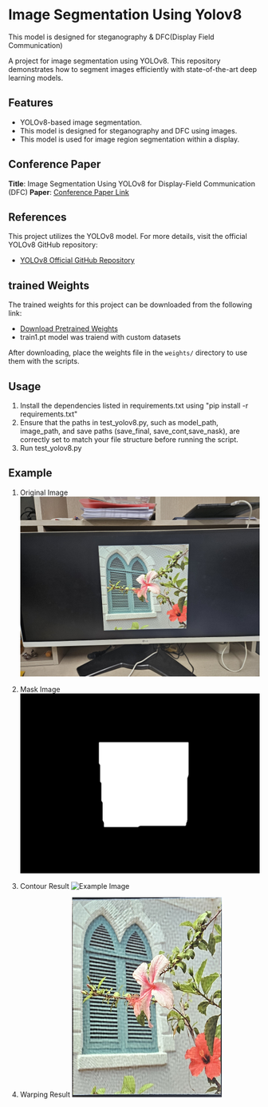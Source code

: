 # Image Segmentation Using Yolov8 
This model is designed for steganography & DFC(Display Field Communication)


A project for image segmentation using YOLOv8. This repository demonstrates how to segment images efficiently with state-of-the-art deep learning models.

## Features
- YOLOv8-based image segmentation.
- This model is designed for steganography and DFC using images.
- This model is used for image region segmentation within a display.

## Conference Paper
**Title**: Image Segmentation Using YOLOv8 for Display-Field Communication (DFC) 
**Paper**: [Conference Paper Link](https://ieeexplore.ieee.org/document/10774043)

## References
This project utilizes the YOLOv8 model. For more details, visit the official YOLOv8 GitHub repository:

- [YOLOv8 Official GitHub Repository](https://github.com/ultralytics/ultralytics)


## trained Weights

The trained weights for this project can be downloaded from the following link:

- [Download Pretrained Weights](https://drive.google.com/file/d/1MtDCr5guhAzoD9s4G-XIF445vmTzLTzg/view?usp=drive_link)
- train1.pt model was traiend with custom datasets

After downloading, place the weights file in the `weights/` directory to use them with the scripts.

## Usage
1. Install the dependencies listed in requirements.txt using "pip install -r requirements.txt"
2. Ensure that the paths in test_yolov8.py, such as model_path, image_path, and save paths (save_final, save_cont,save_nask), are correctly set to match your file structure before running the script.
3.  Run test_yolov8.py


## Example
1. Original Image
![Example Image](/example/1.jpg)

2. Mask Image
![Example Image](/example/mask.png)

3. Contour Result
![Example Image](/example/cont.png)

4. Warping Result
![Example Image](/example/result.png)



